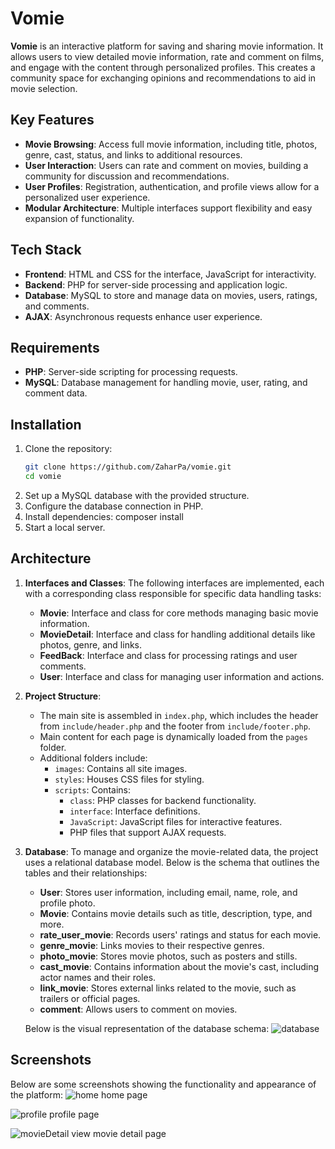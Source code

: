 # Vomie

**Vomie** is an interactive platform for saving and sharing movie information. It allows users to view detailed movie information, rate and comment on films, and engage with the content through personalized profiles. This creates a community space for exchanging opinions and recommendations to aid in movie selection.

## Key Features
- **Movie Browsing**: Access full movie information, including title, photos, genre, cast, status, and links to additional resources.
- **User Interaction**: Users can rate and comment on movies, building a community for discussion and recommendations.
- **User Profiles**: Registration, authentication, and profile views allow for a personalized user experience.
- **Modular Architecture**: Multiple interfaces support flexibility and easy expansion of functionality.

## Tech Stack
- **Frontend**: HTML and CSS for the interface, JavaScript for interactivity.
- **Backend**: PHP for server-side processing and application logic.
- **Database**: MySQL to store and manage data on movies, users, ratings, and comments.
- **AJAX**: Asynchronous requests enhance user experience.

## Requirements
- **PHP**: Server-side scripting for processing requests.
- **MySQL**: Database management for handling movie, user, rating, and comment data.

## Installation
1. Clone the repository:
   ```bash
   git clone https://github.com/ZaharPa/vomie.git
   cd vomie
3. Set up a MySQL database with the provided structure.
4. Configure the database connection in PHP.
5. Install dependencies:
   composer install
6. Start a local server.

## Architecture
1. **Interfaces and Classes**: The following interfaces are implemented, each with a corresponding class responsible for specific data handling tasks:
   - **Movie**: Interface and class for core methods managing basic movie information.
   - **MovieDetail**: Interface and class for handling additional details like photos, genre, and links.
   - **FeedBack**: Interface and class for processing ratings and user comments.
   - **User**: Interface and class for managing user information and actions.

2. **Project Structure**: 
   - The main site is assembled in `index.php`, which includes the header from `include/header.php` and the footer from 
   `include/footer.php`.
   - Main content for each page is dynamically loaded from the `pages` folder.
   - Additional folders include:
     - `images`: Contains all site images.
     - `styles`: Houses CSS files for styling.
     - `scripts`: Contains:
       - `class`: PHP classes for backend functionality.
       - `interface`: Interface definitions.
       - `JavaScript`: JavaScript files for interactive features.
       - PHP files that support AJAX requests.

3. **Database**: To manage and organize the movie-related data, the project uses a relational database model. Below is the schema that outlines the tables and their relationships:
    - **User**: Stores user information, including email, name, role, and profile photo.
    - **Movie**: Contains movie details such as title, description, type, and more.
    - **rate_user_movie**: Records users' ratings and status for each movie.
    - **genre_movie**: Links movies to their respective genres.
    - **photo_movie**: Stores movie photos, such as posters and stills.
    - **cast_movie**: Contains information about the movie's cast, including actor names and their roles.
    - **link_movie**: Stores external links related to the movie, such as trailers or official pages.
    - **comment**: Allows users to comment on movies.
    
    Below is the visual representation of the database schema:
   ![database](https://github.com/user-attachments/assets/deee91fa-5875-45ed-ad67-dbe906ccffdc)
   
## Screenshots
Below are some screenshots showing the functionality and appearance of the platform:
![home](https://github.com/user-attachments/assets/dd218340-a518-40a0-b6c1-d78b3af0dc15)
home page

![profile](https://github.com/user-attachments/assets/33a8c535-58a4-41f3-ad9d-67f0704bc302)
profile page

![movieDetail](https://github.com/user-attachments/assets/9140c633-57c3-47fc-a7d7-9ecc9f15a092)
view movie detail page 
